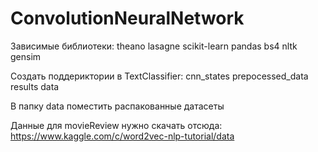 # ConvolutionNeuralNetwork

Зависимые библиотеки:
theano
lasagne
scikit-learn
pandas
bs4
nltk
gensim

Создать поддериктории в TextClassifier:
cnn_states
prepocessed_data
results
data

В папку data поместить распакованные датасеты


Данные для movieReview нужно скачать отсюда:
https://www.kaggle.com/c/word2vec-nlp-tutorial/data
